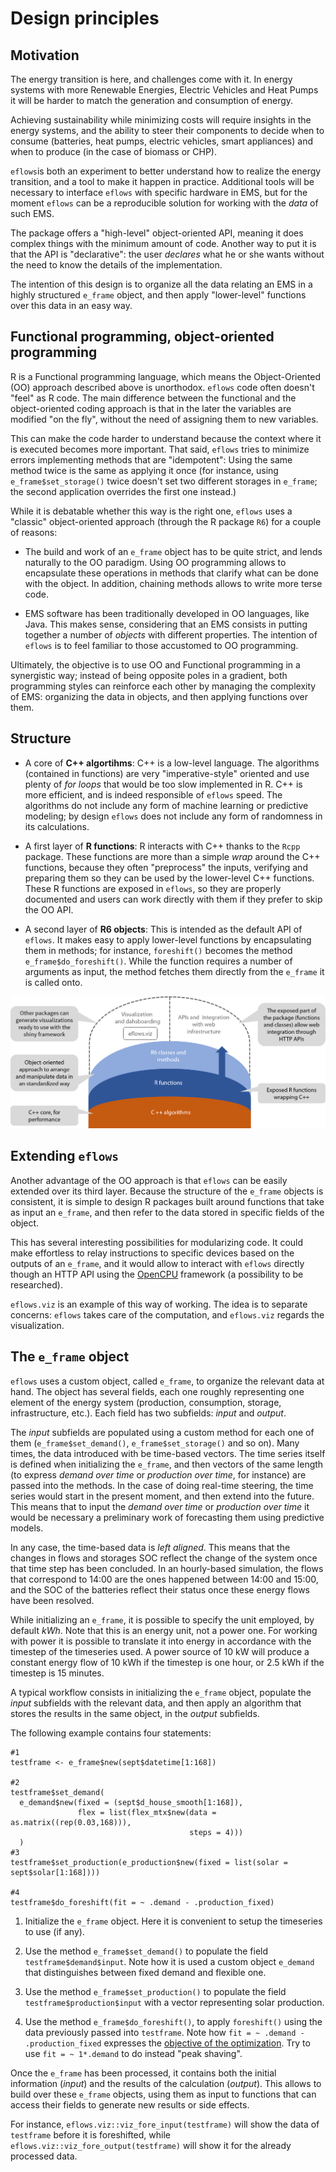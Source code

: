 # Design principles

## Motivation

The energy transition is here, and challenges come with it. In energy systems with more Renewable Energies, Electric Vehicles and Heat Pumps it will be harder to match the generation and consumption of energy. 

Achieving sustainability while minimizing costs will require insights in the energy systems, and the ability to steer their components to decide when to consume (batteries, heat pumps, electric vehicles, smart appliances) and when to produce (in the case of biomass or CHP).

`eflows`is both an experiment to better understand how to realize the energy transition, and a tool to make it happen in practice. Additional tools will be necessary to interface `eflows` with specific hardware in EMS, but for the moment `eflows` can be a reproducible solution for working with the *data* of such EMS.

The package offers a "high-level" object-oriented API, meaning it does complex things with the minimum amount of code. Another way to put it is that the API is "declarative": the user *declares* what he or she wants without the need to know the details of the implementation. 

The intention of this design is to organize all the data relating an EMS in a highly structured `e_frame` object, and then apply "lower-level" functions over this data in an easy way. 

## Functional programming, object-oriented programming

R is a Functional programming language, which means the Object-Oriented (OO) approach described above is unorthodox. `eflows` code often doesn't "feel" as R code. The main difference between the functional and the object-oriented coding approach is that in the later the variables are modified "on the fly", without the need of assigning them to new variables. 

This can make the code harder to understand because the context where it is executed becomes more important. That said, `eflows` tries to minimize errors implementing methods that are "idempotent": Using the same method twice is the same as applying it once (for instance, using `e_frame$set_storage()` twice doesn't set two different storages in `e_frame`; the second application overrides the first one instead.)

While it is debatable whether this way is the right one, `eflows` uses a "classic" object-oriented approach (through the R package `R6`) for a couple of reasons: 

- The build and work of an `e_frame` object has to be quite strict, and lends naturally to the OO paradigm. Using OO programming allows to encapsulate these operations in methods that clarify what can be done with the object. In addition, chaining methods allows to write more terse code.

- EMS software has been traditionally developed in OO languages, like Java. This makes sense, considering that an EMS consists in putting together a number of *objects* with different properties. The intention of `eflows` is to feel familiar to those accustomed to OO programming. 

Ultimately, the objective is to use OO and Functional programming in a synergistic way; instead of being opposite poles in a gradient, both programming styles can reinforce each other by managing the complexity of EMS: organizing the data in objects, and then applying functions over them. 

## Structure

- A core of **C++ algortihms**: C++ is a low-level language. The algorithms (contained in functions) are very "imperative-style" oriented and use plenty of *for loops* that would be too slow implemented in R. C++ is more efficient, and is indeed responsible of `eflows` speed. The algorithms do not include any form of machine learning or predictive modeling; by design `eflows` does not include any form of randomness in its calculations.  

- A first layer of **R functions**: R interacts with C++ thanks to the `Rcpp` package. These functions are more than a simple *wrap* around the C++ functions, because they often "preprocess" the inputs, verifying and preparing them so they can be used by the lower-level C++ functions. These R functions are exposed in `eflows`, so they are properly documented and users can work directly with them if they prefer to skip the OO API. 

- A second layer of **R6 objects**: This is intended as the default API of `eflows`. It makes easy to apply lower-level functions by encapsulating them in methods; for instance, `foreshift()` becomes the method `e_frame$do_foreshift()`. While the function requires a number of arguments as input, the method fetches them directly from the `e_frame` it is called onto.

<div class="broadImage">
<img src="../../app/www/images/general/structure.png">
</div>

## Extending `eflows`

Another advantage of the OO approach is that `eflows` can be easily extended over its third layer. Because the structure of the `e_frame` objects is consistent, it is simple to design R packages built around functions that take as input an `e_frame`, and then refer to the data stored in specific fields of the object.

This has several interesting possibilities for modularizing code. It could make effortless to relay instructions to specific devices based on the outputs of an `e_frame`, and it would allow to interact with `eflows` directly though an HTTP API using the [OpenCPU](https://www.opencpu.org/) framework (a possibility to be researched). 

`eflows.viz` is an example of this way of working. The idea is to separate concerns: `eflows` takes care of the computation, and `eflows.viz` regards the visualization. 

## The `e_frame` object
`eflows` uses a custom object, called `e_frame`, to organize the relevant data at hand. The object has several fields, each one roughly representing one element of the energy system (production, consumption, storage, infrastructure, etc.). Each field has two subfields: *input* and *output*.

The *input* subfields are populated using a custom method for each one of them (`e_frame$set_demand()`, `e_frame$set_storage()` and so on). Many times, the data introduced with be time-based vectors. The time series itself is defined when initializing the `e_frame`, and then vectors of the same length (to express *demand over time* or *production over time*, for instance) are passed into the methods. In the case of doing real-time steering, the time series would start in the present moment, and then extend into the future. This means that to input the *demand over time* or *production over time* it would be necessary a preliminary work of forecasting them using predictive models.

In any case, the time-based data is *left aligned*. This means that the changes in flows and storages SOC reflect the change of the system once that time step has been concluded. In an hourly-based simulation, the flows that correspond to 14:00 are the ones happened between 14:00 and 15:00, and the SOC of the batteries reflect their status once these energy flows have been resolved. 

While initializing an `e_frame`, it is possible to specify the unit employed, by default *kWh*. Note that this is an energy unit, not a power one. For working with power it is possible to translate it into energy in accordance with the timestep of the timeseries used. A power source of 10 kW will produce a constant energy flow of 10 kWh if the timestep is one hour, or 2.5 kWh if the timestep is 15 minutes.  

A typical workflow consists in initializing the `e_frame` object, populate the *input* subfields with the relevant data, and then apply an algorithm that stores the results in the same object, in the *output* subfields.

The following example contains four statements:

```
#1
testframe <- e_frame$new(sept$datetime[1:168])

#2
testframe$set_demand(
  e_demand$new(fixed = (sept$d_house_smooth[1:168]),
               flex = list(flex_mtx$new(data = as.matrix((rep(0.03,168))),
                                        steps = 4)))
  )
#3
testframe$set_production(e_production$new(fixed = list(solar = sept$solar[1:168])))

#4
testframe$do_foreshift(fit = ~ .demand - .production_fixed)
```
1. Initialize the `e_frame` object. Here it is convenient to setup the timeseries to use (if any). 

2. Use the method `e_frame$set_demand()` to populate the field `testframe$demand$input`. Note how it is used a custom object `e_demand` that distinguishes between fixed demand and flexible one. 

3. Use the method `e_frame$set_production()` to populate the field `testframe$production$input` with a vector representing solar production.

4. Use the method `e_frame$do_foreshift()`, to apply `foreshift()` using the data previously passed into `testframe`. Note how `fit = ~ .demand - .production_fixed` expresses the [objective of the optimization](.#fitting). Try to use `fit = ~ 1*.demand` to do instead "peak shaving". 

Once the `e_frame` has been processed, it contains both the initial information (*input*) and the results of the calculation (*output*). This allows to build over these `e_frame` objects, using them as input to functions that can access their fields to generate new results or side effects. 

For instance, `eflows.viz::viz_fore_input(testframe)` will show the data of `testframe` before it is foreshifted, while `eflows.viz::viz_fore_output(testframe)` will show it for the already processed data. 

